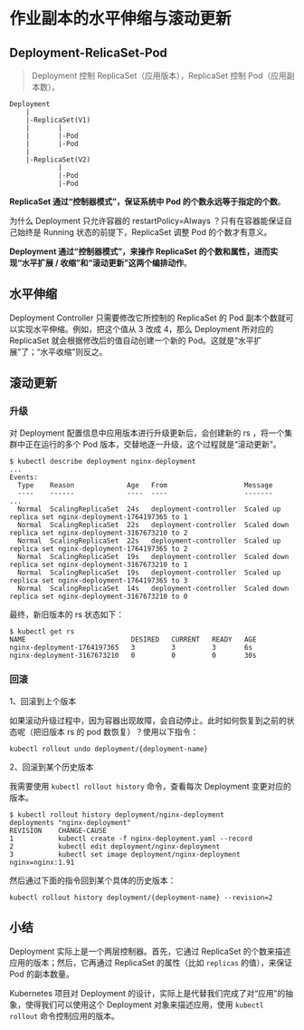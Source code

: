 # 作业副本的水平伸缩与滚动更新

## Deployment-RelicaSet-Pod

> Deployment 控制 ReplicaSet（应用版本），ReplicaSet 控制 Pod（应用副本数）。

```
Deployment
    |
    |-ReplicaSet(V1)
    |       |
    |       |-Pod
    |       |-Pod
    |       
    |-ReplicaSet(V2)
            |
            |-Pod
            |-Pod
```

**ReplicaSet 通过“控制器模式”，保证系统中 Pod 的个数永远等于指定的个数**。

为什么 Deployment 只允许容器的 restartPolicy=Always ？只有在容器能保证自己始终是 Running 状态的前提下，ReplicaSet 调整 Pod 的个数才有意义。

**Deployment 通过“控制器模式”，来操作 ReplicaSet 的个数和属性，进而实现“水平扩展 / 收缩”和“滚动更新”这两个编排动作**。

## 水平伸缩

Deployment Controller 只需要修改它所控制的 ReplicaSet 的 Pod 副本个数就可以实现水平伸缩。例如，把这个值从 3 改成 4，那么 Deployment 所对应的 ReplicaSet 就会根据修改后的值自动创建一个新的 Pod。这就是“水平扩展”了；“水平收缩”则反之。 

## 滚动更新

### 升级

对 Deployment 配置信息中应用版本进行升级更新后，会创建新的 rs ，将一个集群中正在运行的多个 Pod 版本，交替地逐一升级，这个过程就是“滚动更新”。

```shell
$ kubectl describe deployment nginx-deployment
...
Events:
  Type    Reason             Age   From                   Message
  ----    ------             ----  ----                   -------
...
  Normal  ScalingReplicaSet  24s   deployment-controller  Scaled up replica set nginx-deployment-1764197365 to 1
  Normal  ScalingReplicaSet  22s   deployment-controller  Scaled down replica set nginx-deployment-3167673210 to 2
  Normal  ScalingReplicaSet  22s   deployment-controller  Scaled up replica set nginx-deployment-1764197365 to 2
  Normal  ScalingReplicaSet  19s   deployment-controller  Scaled down replica set nginx-deployment-3167673210 to 1
  Normal  ScalingReplicaSet  19s   deployment-controller  Scaled up replica set nginx-deployment-1764197365 to 3
  Normal  ScalingReplicaSet  14s   deployment-controller  Scaled down replica set nginx-deployment-3167673210 to 0
```

最终，新旧版本的 rs 状态如下：

```shell
$ kubectl get rs
NAME                          DESIRED   CURRENT   READY   AGE
nginx-deployment-1764197365   3         3         3       6s
nginx-deployment-3167673210   0         0         0       30s
```

### 回滚

1、回滚到上个版本

如果滚动升级过程中，因为容器出现故障，会自动停止。此时如何恢复到之前的状态呢（把旧版本 rs 的 pod 数恢复）？使用以下指令：

```shell
kubectl rollout undo deployment/{deployment-name}
```
2、回滚到某个历史版本

我需要使用 `kubectl rollout history` 命令，查看每次 Deployment 变更对应的版本。

```shell
$ kubectl rollout history deployment/nginx-deployment
deployments "nginx-deployment"
REVISION    CHANGE-CAUSE
1           kubectl create -f nginx-deployment.yaml --record
2           kubectl edit deployment/nginx-deployment
3           kubectl set image deployment/nginx-deployment nginx=nginx:1.91
```

然后通过下面的指令回到某个具体的历史版本：

```shell
kubectl rollout history deployment/{deployment-name} --revision=2
```

## 小结

Deployment 实际上是一个两层控制器。首先，它通过 ReplicaSet 的个数来描述应用的版本；然后，它再通过 ReplicaSet 的属性（比如 `replicas` 的值），来保证 Pod 的副本数量。

Kubernetes 项目对 Deployment 的设计，实际上是代替我们完成了对“应用”的抽象，使得我们可以使用这个 Deployment 对象来描述应用，使用 `kubectl rollout` 命令控制应用的版本。
